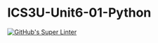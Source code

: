 # ICS3U-Unit6-01-Python

[![GitHub's Super Linter](https://github.com/Huzaifa-Khalid-2/ICS3U-Unit6-01-Python/workflows/GitHub's%20Super%20Linter/badge.svg)](https://github.com/Huzaifa-Khalid-2/ICS3U-Unit6-01-Python/actions)
